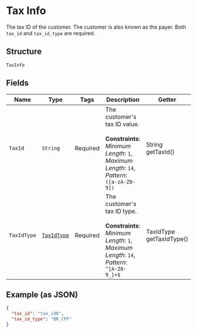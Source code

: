 
# Tax Info

The tax ID of the customer. The customer is also known as the payer. Both `tax_id` and `tax_id_type` are required.

## Structure

`TaxInfo`

## Fields

| Name | Type | Tags | Description | Getter | Setter |
|  --- | --- | --- | --- | --- | --- |
| `TaxId` | `String` | Required | The customer's tax ID value.<br><br>**Constraints**: *Minimum Length*: `1`, *Maximum Length*: `14`, *Pattern*: `([a-zA-Z0-9])` | String getTaxId() | setTaxId(String taxId) |
| `TaxIdType` | [`TaxIdType`](../../doc/models/tax-id-type.md) | Required | The customer's tax ID type.<br><br>**Constraints**: *Minimum Length*: `1`, *Maximum Length*: `14`, *Pattern*: `^[A-Z0-9_]+$` | TaxIdType getTaxIdType() | setTaxIdType(TaxIdType taxIdType) |

## Example (as JSON)

```json
{
  "tax_id": "tax_id0",
  "tax_id_type": "BR_CPF"
}
```

